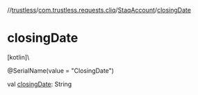 //[trustless](../../../index.md)/[com.trustless.requests.cliq](../index.md)/[StaqAccount](index.md)/[closingDate](closing-date.md)

# closingDate

[kotlin]\

@SerialName(value = &quot;ClosingDate&quot;)

val [closingDate](closing-date.md): String
